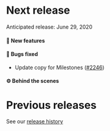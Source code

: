 # Next release

Anticipated release: June 29, 2020

#### 🚀 New features

#### 🐛 Bugs fixed

- Update copy for Milestones ([#2246])

#### ⚙️ Behind the scenes

# Previous releases

See our [release history](https://github.com/18F/cms-hitech-apd/releases)

[#2246]: https://github.com/18F/cms-hitech-apd/issues/2246
